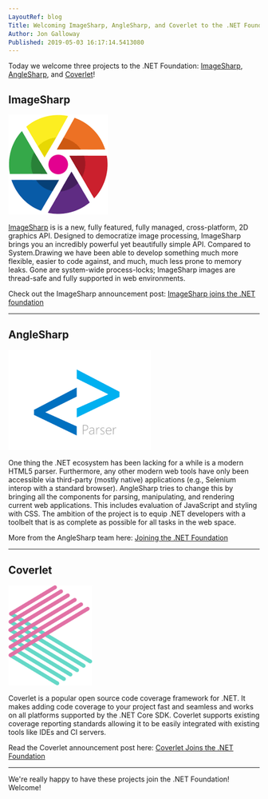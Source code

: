 ```yaml
---
LayoutRef: blog
Title: Welcoming ImageSharp, AngleSharp, and Coverlet to the .NET Foundation!
Author: Jon Galloway
Published: 2019-05-03 16:17:14.5413080
---
```

<p>Today we welcome three projects to the .NET Foundation: <a href="https://sixlabors.com/projects/imagesharp/">ImageSharp</a>, <a href="https://anglesharp.github.io/">AngleSharp</a>, and <a href="https://github.com/tonerdo/coverlet">Coverlet</a>!</p>

<h2>ImageSharp</h2>

<p><a href="https://sixlabors.com/projects/imagesharp/"><img alt="ImageSharp" src="assets/posts/imagesharp.png" style="height: 200px; width: 200px;" /></a></p>

<p><a href="https://sixlabors.com/blog/imagesharp-joins-the-net-foundation/">ImageSharp</a>&nbsp;is&nbsp;is a new, fully featured, fully managed, cross-platform, 2D graphics API. Designed to democratize image processing, ImageSharp brings you an incredibly powerful yet beautifully simple API. Compared to System.Drawing we have been able to develop something much more flexible, easier to code against, and much, much less prone to memory leaks. Gone are system-wide process-locks; ImageSharp images are thread-safe and fully supported in web environments.</p>

<p>Check out the ImageSharp announcement post:&nbsp;<a href="https://sixlabors.com/blog/imagesharp-joins-the-net-foundation/">ImageSharp joins the .NET foundation</a></p>

<hr />
<h2>AngleSharp</h2>

<p><a href="https://anglesharp.github.io/"><img alt="AngleSharp" src="assets/posts/anglesharp-core-logo.png" style="width: 286px; height: 200px;" /></a></p>

<p>One thing the .NET ecosystem has been lacking for a while is a modern HTML5 parser. Furthermore, any other modern web tools have only been accessible via third-party (mostly native) applications (e.g., Selenium interop with a standard browser). AngleSharp tries to change this by bringing all the components for parsing, manipulating, and rendering current web applications. This includes evaluation of JavaScript and styling with CSS. The ambition of the project is to equip .NET developers with a toolbelt that is as complete as possible for all tasks in the web space.</p>

<p>More from the AngleSharp team here:&nbsp;<a href="https://anglesharp.github.io/news/organization/release/2019/05/02/dotnet-foundation.html">Joining the .NET Foundation</a></p>

<hr />
<h2>Coverlet</h2>

<p><a href="https://github.com/tonerdo/coverlet"><img alt="Coverlet" src="assets/posts/coverlet-icon.svg" style="width: 168px; height: 200px;" /></a></p>

<p>Coverlet is a popular open source code coverage framework for .NET. It makes adding code coverage to your project fast and seamless and works on all platforms supported by the .NET Core SDK. Coverlet supports existing coverage reporting standards allowing it to be easily integrated with existing tools like IDEs and CI servers.</p>

<p>Read the Coverlet&nbsp;announcement post here:&nbsp;<a href="https://medium.com/@tonerdo/a8a974ad8b3">Coverlet Joins the&nbsp;.NET Foundation</a></p>

<hr />
<p>We're really happy to have these projects join the .NET Foundation! Welcome!</p>
